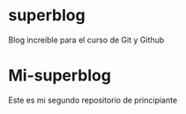 
# superblog
Blog increíble para el curso de Git y Github
# Mi-superblog
Este es mi segundo repositorio de principiante

